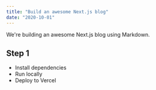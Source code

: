```yaml
---
title: "Build an awesome Next.js blog"
date: "2020-10-01"
---
```


We're building an awesome Next.js blog using Markdown.

## Step 1

- Install dependencies
- Run locally
- Deploy to Vercel
